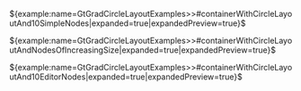 ${example:name=GtGradCircleLayoutExamples>>#containerWithCircleLayoutAnd10SimpleNodes|expanded=true|expandedPreview=true}$

${example:name=GtGradCircleLayoutExamples>>#containerWithCircleLayoutAndNodesOfIncreasingSize|expanded=true|expandedPreview=true}$

${example:name=GtGradCircleLayoutExamples>>#containerWithCircleLayoutAnd10EditorNodes|expanded=true|expandedPreview=true}$